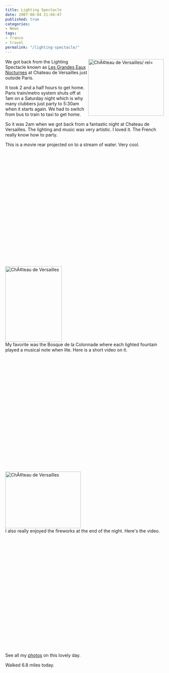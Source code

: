 ```yaml
---
title: Lighting Spectacle
date: 2007-08-04 21:04:47
published: true
categories:
- News
tags:
- france
- travel
permalink: "/lighting-spectacle/"
---
```

<p><a title="ChÃ¢teau de Versailles" href="http://www.flickr.com/photos/eaglechris/1014903251/" rel="nofollow"><img src="{{ site.baseurl }}/posts/2007/08/1014903251_e0a4ccdd1b_m.jpg" alt="ChÃ¢teau de Versailles/ rel=" width="240" height="180" align="right" /></a>We got back from the Lighting Spectacle known as <a href="http://www.chateauversaillesspectacles.fr/gb/gen.htm" rel="nofollow">Les Grandes Eaux Nocturnes</a> at Chateau de Versailles just outside Paris.</p>
<p>It took 2 and a half hours to get home. Paris train/metro system shuts off at 1am on a Saturday night which is why many clubbers just party to 5:30am when it starts again. We had to switch from bus to train to taxi to get home.</p>
<p>So it was 2am when we got back from a fantastic night at Chateau de Versailles. The lighting and music was very artistic. I loved it. The French really know how to party.</p>
<p>This is a movie rear projected on to a stream of water. Very cool.</p>
<p><object width="425" height="350"><param name="movie" value="http://www.youtube.com/v/ijwv7LC9e3U" /><embed src="http://www.youtube.com/v/ijwv7LC9e3U" type="application/x-shockwave-flash" width="425" height="350" />  </object></p>
<p><a title="ChÃ¢teau de Versailles" href="http://www.flickr.com/photos/eaglechris/1015813356/" rel="nofollow"><img src="{{ site.baseurl }}/posts/2007/08/1015813356_c637266d47_m.jpg" alt="ChÃ¢teau de Versailles" width="180" height="240" align="middle" /></a><br />
My favorite was the Bosque de la Colonnade where each lighted fountain played a musical note when lite. Here is a short video on it.</p>
<p><object width="425" height="350"><param name="movie" value="http://www.youtube.com/v/ZWL4TJUrkuU" /><embed src="http://www.youtube.com/v/ZWL4TJUrkuU" type="application/x-shockwave-flash" width="425" height="350" />  </object></p>
<p><a title="ChÃ¢teau de Versailles" href="http://www.flickr.com/photos/eaglechris/1014953517/" rel="nofollow"><img src="{{ site.baseurl }}/posts/2007/08/1014953517_93a7748643_m.jpg" alt="ChÃ¢teau de Versailles" width="240" height="180" align="center" /></a><br />
I also really enjoyed the fireworks at the end of the night. Here's the video.</p>
<p><object width="425" height="350"><param name="movie" value="http://www.youtube.com/v/2dajRplnYzM" /><embed src="http://www.youtube.com/v/2dajRplnYzM" type="application/x-shockwave-flash" width="425" height="350" />  </object></p>
<p>See all my <a href="http://www.flickr.com/photos/eaglechris/sets/72157601231955875/" rel="nofollow">photos</a> on this lovely day.</p>
<p>Walked 6.8 miles today.</p>
